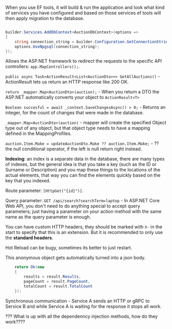 When you use EF tools, it will build & run the application and look what kind of services you have configured and based on those services ef tools will then apply migration to the database.

```c#

builder.Services.AddDbContext<AuctionDbContext>(options => 
{
    string connection_string = builder.Configuration.GetConnectionString("DefaultConnection");
    options.UseNpgsql(connection_string);
});
```

Allows the ASP.NET framework to redirect the requests to the specific API controllers: `app.MapControllers();`.

`public async Task<ActionResult<List<AuctionDto>>> GetAllAuctions()` - ActionResult lets us return an HTTP response like 200 OK.

`return _mapper.Map<AuctionDto>(auction);` - When you return a DTO the ASP.NET automatically converts your object to `ActionResult<T>`

`Boolean succesful = await _context.SaveChangesAsync() > 0;` - Returns an integer, for the count of changes that were made in the database.

`_mapper.Map<AuctionDto>(auction)` - mapper will create the specified Object type out of any object, but that object type needs to have a mapping defined in the MappingProfiles.

`auction.Item.Make = updateAuctionDto.Make ?? auction.Item.Make;` - ?? the null conditional operator, if the left is null return right instead.

**Indexing**: an index is a separate data in the database, there are many types of indexes, but the general idea is that you take a key (such as the ID or Surname or Description) and you map these things to the locations of the actual elements, that way you can find the elements quickly based on the key that you indexed.

Route parameter: `[HttpGet("{id}")]`.

Query parameter: `GET /api/search?searchTerm=laptop` - In ASP.NET Core Web API, you don't need to do anything special to accept query parameters; just having a parameter on your action method with the same name as the query parameter is enough.

You can have custom HTTP headers, they should be marked with `X-` in the start to specify that this is an extension. But it is recommended to only use the **standard headers**.

Hot Reload can be bugy, sometimes its better to just restart.

This anonymous object gets automatically turned into a json body.
```C#
    return Ok(new 
    {
        results = result.Results,
        pageCount = result.PageCount,
        totalCount = result.TotalCount
    });
```

Synchronous communication - Service A sends an HTTP or gRPC to Service B and while Service A is waiting for the response it stops all work.

??? What is up with all the dependenncy injection methods, how do they work????